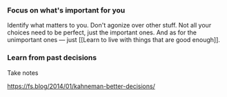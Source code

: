 ### Focus on what's important for you
Identify what matters to you.
Don't agonize over other stuff.
Not all your choices need to be perfect, just the important ones. And as for the unimportant ones — just [[Learn to live with things that are good enough]].

### Learn from past decisions
Take notes

https://fs.blog/2014/01/kahneman-better-decisions/
